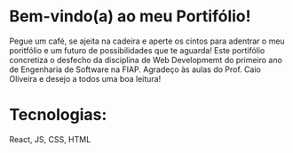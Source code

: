 # Bem-vindo(a) ao meu Portifólio!

Pegue um café, se ajeita na cadeira e aperte os cintos para adentrar o meu poritfólio e um
futuro de possibilidades que te aguarda!
Este portifólio concretiza o desfecho da disciplina de Web Developmemt do primeiro ano de Engenharia de Software na FIAP.
Agradeço às aulas do Prof. Caio Oliveira e desejo a todos uma boa leitura!

# Tecnologias:
React, JS, CSS, HTML